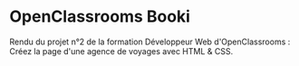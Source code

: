 # OpenClassrooms Booki

Rendu du projet n°2 de la formation Développeur Web d'OpenClassrooms : Créez la page d'une agence de voyages avec HTML &amp; CSS.
